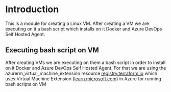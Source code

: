# Introduction
This is a module for creating a Linux VM. After creating a VM we are executing on it a bash script which installs on it Docker and Azure DevOps Self Hosted Agent.

## Executing bash script on VM
After creating VMs we are executing on them a bash script in order to install on it Docker and Azure DevOps Self Hosted Agent. For that we are using the azurerm_virtual_machine_extension resource [registry.terraform.io](https://registry.terraform.io/providers/hashicorp/azurerm/latest/docs/resources/virtual_machine_extension) which uses Virtual Machine Extension ([learn.microsoft.com](https://learn.microsoft.com/en-us/azure/virtual-machines/extensions/custom-script-linux)) in Azure for running bash scripts on VM